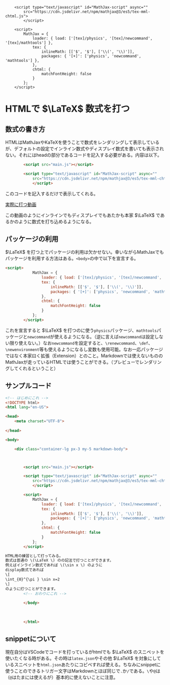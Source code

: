 <script src="main.js"></script>

		<script type="text/javascript" id="MathJax-script" async=""
			src="https://cdn.jsdelivr.net/npm/mathjax@3/es5/tex-mml-chtml.js">
			</script>

		<script>
			MathJax = {
				loader: { load: ['[tex]/physics', '[tex]/newcommand', '[tex]/mathtools'] },
				tex: {
					inlineMath: [['$', '$'], ['\\(', '\\)']],
					packages: { '[+]': ['physics', 'newcommand', 'mathtools'] },
				},
				chtml: {
					matchFontHeight: false
				}
			};
		</script>

# HTMLで $\LaTeX$ 数式を打つ

## 数式の書き方

HTMLはMathJaxやKaTeXを使うことで数式をレンダリングして表示しているが、デフォルトの設定でインライン数式やディスプレイ数式を書いても表示されない。それにはheadの部分であるコードを記入する必要がある。内容は以下。
```html
		<script src="main.js"></script>

		<script type="text/javascript" id="MathJax-script" async=""
			src="https://cdn.jsdelivr.net/npm/mathjax@3/es5/tex-mml-chtml.js">
			</script>
```
このコードを記入するだけで表示してくれる。

[実際に打つ動画](LaTeX_at_HTML_files/suushiki1.mov)

この動画のようにインラインでもディスプレイでもあたかも本家 $\LaTeX$ であるかのように数式を打ち込めるようになる。
## パッケージの利用

 $\LaTeX$ を打つ上でパッケージの利用は欠かせない。幸いながらMathJaxでもパッケージを利用する方法はある。`<body>`の中で以下を宣言する。
```html
<script>
			MathJax = {
				loader: { load: ['[tex]/physics', '[tex]/newcommand', '[tex]/mathtools'] },
				tex: {
					inlineMath: [['$', '$'], ['\\(', '\\)']],
					packages: { '[+]': ['physics', 'newcommand', 'mathtools'] },
				},
				chtml: {
					matchFontHeight: false
				}
			};
		</script>

```
これを宣言すると $\LaTeX$ を打つのに使う`physics`パッケージ、`mathtools`パッケージと`newcommand`が使えるようになる。（逆に言えば`newcommand`は設定しない限り使えない。）なお`newcommand`を設定すると、`\renewcommand`、`\def`、`\newenvironment`等も使えるようになるし変数も使用可能。なお一応パッケージではなく本家曰く拡張（Extension）とのこと。Markdownでは使えないもののMathJaxが走っているHTMLでは使うことができる。（プレビューでレンダリングしてくれるということ）


## サンプルコード
```html
<!-- はじめにこれ -->
<!DOCTYPE html>
<html lang="en-US">

<head>
	<meta charset="UTF-8">
	
</head>

<body>

	<div class="container-lg px-3 my-5 markdown-body">



		<script src="main.js"></script>

		<script type="text/javascript" id="MathJax-script" async=""
			src="https://cdn.jsdelivr.net/npm/mathjax@3/es5/tex-mml-chtml.js">
			</script>

		<script>
			MathJax = {
				loader: { load: ['[tex]/physics', '[tex]/newcommand', '[tex]/mathtools'] },
				tex: {
					inlineMath: [['$', '$'], ['\\(', '\\)']],
					packages: { '[+]': ['physics', 'newcommand', 'mathtools'] },
				},
				chtml: {
					matchFontHeight: false
				}
			};
		</script>

HTML用の練習として打ってみる。
数式は普通の \(\LaTeX \) のの記法で打つことができます。
例えばインライン数式であれば \(\sin x \) のように
display数式であれば
\[
\int_{0}^{\pi } \sin x=2
\]
のように打つことができます。
		<!-- おわりにこれ -->
		
		</body>
		
		
		
		</html>
```

## snippetについて

現在自分はVSCodeでコードを打っているがhtmlでも $\LaTeX$ のスニペットを使いたくなる時がある。その時は`latex.json`やその他 $\LaTeX$ を対象にしているスニペットを`html.json`あたりにコピペすれば使える。ちなみにsnippetに使うことのできるトリガー文字はMarkdownとほぼ同じで`.`か`/`である。`\`や`@`は（`@`はたまには使えるが）基本的に使えないことに注意。



<script src="https://blz-soft.github.io/md_style/release/v1.2/md_style.js" ></script>

